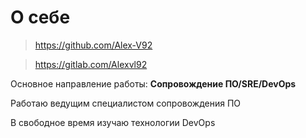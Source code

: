 # О себе

> https://github.com/Alex-V92

> https://gitlab.com/Alexvl92


Основное направление работы: **Сопровождение ПО/SRE/DevOps**

Работаю ведущим специалистом сопровождения ПО

В свободное время изучаю технологии DevOps
